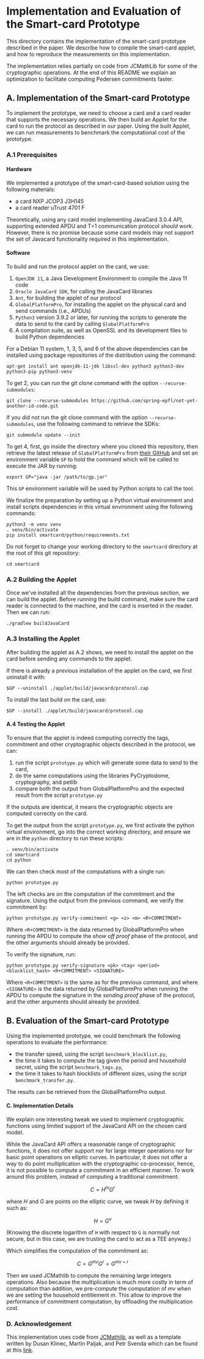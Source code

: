 # Implementation and Evaluation of the Smart-card Prototype

This directory contains the implementation of the smart-card prototype described in the paper. We describe how to compile the smart-card applet, and how to reproduce the measurements on this implementation.

The implementation relies partially on code from JCMathLib for some of the cryptographic operations. At the end of this README we explain an optimization to facilitate computing Pedersen commitments faster.

## A. Implementation of the Smart-card Prototype

To implement the prototype, we need to choose a card and a card reader that supports the necessary operations. 
We then build an Applet for the card to run the protocol as described in our paper. 
Using the built Applet, we can run measurements to benchmark the computational cost of the prototype. 

### A.1 Prerequisites

#### Hardware

We implemented a prototype of the smart-card-based solution using the following materials: 

- a card NXP JCOP3 J3H145
- a card reader uTrust 4701 F

Theoretically, using any card model implementing JavaCard 3.0.4 API, supporting extended APDU and T=1 communication protocol *should* work.  However, there is no promise because some card models may not support the set of Javacard functionality required in this implementation.

#### Software

To build and run the protocol applet on the card, we use: 
1. `OpenJDK 11`, a Java Development Environment to compile the Java 11 code
2. `Oracle JavaCard SDK`, for calling the JavaCard libraries
3. `Ant`, for building the applet of our protocol 
4. `GlobalPlatformPro`, for installing the applet on the physical card and send commands (i.e., APDUs)
5. `Python3` version 3.9.2 or later, for running the scripts to generate the data to send to the card by calling `GlobalPlatformPro`
6. A compilation suite, as well as OpenSSL and its development files to build Python dependencies

For a Debian 11 system, 1, 3, 5, and 6 of the above dependencies can be installed using package repositories of the distribution using the command: 

```
apt-get install ant openjdk-11-jdk libssl-dev python3 python3-dev python3-pip python3-venv
```

To get 2, you can run the git clone command with the option `--recurse-submodules`: 

```
git clone --recurse-submodules https://github.com/spring-epfl/not-yet-another-id-code.git
```

If you did not run the git clone command with the option `--recurse-submodules`, use the following command to retrieve the SDKs:

```
git submodule update --init
```

To get 4, first, go inside the directory where you cloned this repository, then retrieve the latest release of `GlobalPlatformPro` from [their GitHub](https://github.com/martinpaljak/GlobalPlatformPro) and set an environment variable `GP` to hold the command which will be called to execute the JAR by running:

```
export GP="java -jar /path/to/gp.jar"
```

This `GP` environment variable will be used by Python scripts to call the tool.

We finalize the preparation by setting up a Python virtual environment and install scripts dependencies in this virtual environment using the following commands:

```
python3 -m venv venv
. venv/bin/activate
pip install smartcard/python/requirements.txt
```

Do not forget to change your working directory to the `smartcard` directory at the root of this git repository:
```
cd smartcard
```



### A.2 Building the Applet

Once we've installed all the dependencies from the previous section, we can build the applet. Before running the build command, make sure the card reader is connected to the machine, and the card is inserted in the reader. Then we can run:

```
./gradlew buildJavaCard
```

### A.3 Installing the Applet

After building the applet as A.2 shows, we need to install the applet on the card before sending any commands to the applet.

If there is already a previous installation of the applet on the card, we first uninstall it with:
```
$GP --uninstall ./applet/build/javacard/protocol.cap
```

To install the last build on the card, use:
```
$GP --install ./applet/build/javacard/protocol.cap
```

#### A.4 Testing the Applet

To ensure that the applet is indeed computing correctly the tags, commitment and other cryptographic objects described in the protocol, we can: 
1. run the script `prototype.py` which will generate some data to send to the card,
2. do the same computations using the libraries PyCryptodome, cryptography, and petlib
3. compare both the output from GlobalPlatformPro and the expected result from the script `prototype.py`

If the outputs are identical, it means the cryptographic objects are computed correctly on the card. 

To get the output from the script `prototype.py`, we first activate the python virtual environment, go into the correct working directory, and ensure we are in the `python` directory to run these scripts: 
```
. venv/bin/activate
cd smartcard
cd python
```

We can then check most of the computations with a single run:

```
python prototype.py
```

The left checks are on the computation of the commitment and the signature. 
Using the output from the previous command, we verify the commitment by:
```
python prototype.py verify-commitment <g> <z> <m> <R+COMMITMENT>
```

Where `<R+COMMITMENT>` is the data returned by GlobalPlatformPro when running the APDU to compute the *show off proof* phase of the protocol, and the other arguments should already be provided.

To verify the signature, run:
```
python prototype.py verify-signature <pk> <tag> <period> <blocklist_hash> <R+COMMITMENT> <SIGNATURE>
```

Where `<R+COMMITMENT>` is the same as for the previous command, and where `<SIGNATURE>` is the data returned by GlobalPlatformPro when running the APDU to compute the signature in the *sending proof* phase of the protocol, and the other arguments should already be provided.




## B. Evaluation of the Smart-card Prototype

Using the implemented prototype, we could benchmark the following operations to evaluate the performance:

- the transfer speed, using the script `benchmark_blocklist.py`, 
- the time it takes to compute the tag given the period and household secret, using the script `benchmark_tags.py`, 
- the time it takes to hash blocklists of different sizes, using the script `benchmark_transfer.py`.

The results can be retrieved from the GlobalPlatformPro output.





#### C. Implementation Details

We explain one interesting tweak we used to implement cryptographic functions using limited support of the JavaCard API on the chosen card model. 

While the JavaCard API offers a reasonable range of cryptographic functions, it does not offer support nor for large integer operations nor for basic point operations on elliptic curves. In particular, it does not offer a way to do point multiplication with the cryptographic co-processor, hence, it is not possible to compute a commitment in an efficient manner. To work around this problem, instead of computing a traditional commitment:

$$ C = H^m G^r $$

where $H$ and $G$ are points on the elliptic curve, we tweak $H$ by defining it such as:

$$ H = G^v $$

(Knowing the discrete logarithm of `H` with respect to `G` is normally not secure, but in this case, we are trusting the card to act as a TEE anyway.)

Which simplifies the computation of the commitment as:

$$ C = G^{mv} G ^r = G^{mv + r} $$

Then we used JCMathlib to compute the remaining large integers operations. Also because the multiplication is much more costly in term of computation than addition, we pre-compute the computation of $mv$ when we are setting the household entitlement $m$. This allow to improve the performance of commitment computation, by offloading the multiplication cost.


### D. Acknowledgement 
This implementation uses code from [JCMathlib](https://github.com/OpenCryptoProject/JCMathLib), as well as a template written by Dusan Klinec, Martin Paljak, and Petr Svenda which can be found at this [link](https://github.com/ph4r05/javacard-gradle-template).
